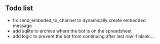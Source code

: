 ## Todo list 
* fix send_embeded_to_channel to dynamically create embedded message
* add sqlite to archive where the bot is on the spreadsheet
* add logic to prevent the bot from continuing after last row if blank....